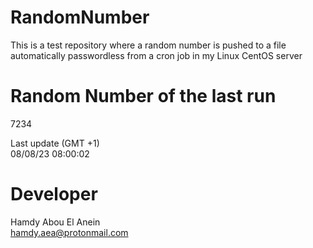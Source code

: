 # RandomNumber    
This is a test repository where a random number is pushed to a file automatically passwordless from a cron job in my Linux CentOS server    
# Random Number of the last run   
7234
      
Last update (GMT +1)    
08/08/23 08:00:02
# Developer    
Hamdy Abou El Anein   
hamdy.aea@protonmail.com
